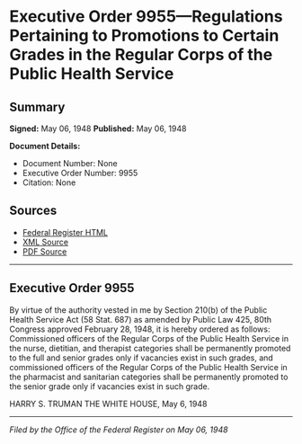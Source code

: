 # Executive Order 9955—Regulations Pertaining to Promotions to Certain Grades in the Regular Corps of the Public Health Service

## Summary

**Signed:** May 06, 1948
**Published:** May 06, 1948

**Document Details:**
- Document Number: None
- Executive Order Number: 9955
- Citation: None

## Sources
- [Federal Register HTML](https://www.presidency.ucsb.edu/documents/executive-order-9955-regulations-pertaining-promotions-certain-grades-the-regular-corps)
- [XML Source](None)
- [PDF Source](None)

---

## Executive Order 9955

By virtue of the authority vested in me by Section 210(b) of the Public Health Service Act (58 Stat. 687) as amended by Public Law 425, 80th Congress approved February 28, 1948, it is hereby ordered as follows:
Commissioned officers of the Regular Corps of the Public Health Service in the nurse, dietitian, and therapist categories shall be permanently promoted to the full and senior grades only if vacancies exist in such grades, and commissioned officers of the Regular Corps of the Public Health Service in the pharmacist and sanitarian categories shall be permanently promoted to the senior grade only if vacancies exist in such grade.

HARRY S. TRUMAN
THE WHITE HOUSE,
May 6, 1948

---

*Filed by the Office of the Federal Register on May 06, 1948*
